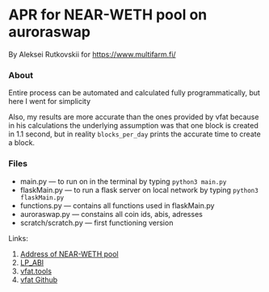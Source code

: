 # APR for NEAR-WETH pool on auroraswap
 By Aleksei Rutkovskii for https://www.multifarm.fi/

### About
Entire process can be automated and calculated fully programmatically, but here I went for simplicity

Also, my results are more accurate than the ones provided by vfat because in his calculations the underlying assumption
was that one block is created in 1.1 second, but in reality `blocks_per_day` prints the accurate time to create a block.

### Files

* main.py — to run on in the terminal by typing `python3 main.py`
* flaskMain.py — to run a flask server on local network by typing `python3 flaskMain.py`
* functions.py — contains all functions used in flaskMain.py
* auroraswap.py — constains all coin ids, abis, adresses
* scratch/scratch.py — first functioning version
 

Links: 
1. [Address of NEAR-WETH pool](https://explorer.mainnet.aurora.dev/address/0x35CC71888DBb9FfB777337324a4A60fdBAA19DDE/read-contract)
2. [LP_ABI](https://bscscan.com/address/0xa9ae4e4b41145e09fcd6a1c171e8297de228ef9d#code)
3. [vfat.tools](https://vfat.tools/aurora/auroraswap/)
4. [vfat Github](https://github.com/vfat-tools/vfat-tools/blob/master/src/static/js/aurora_auroraswap.js)